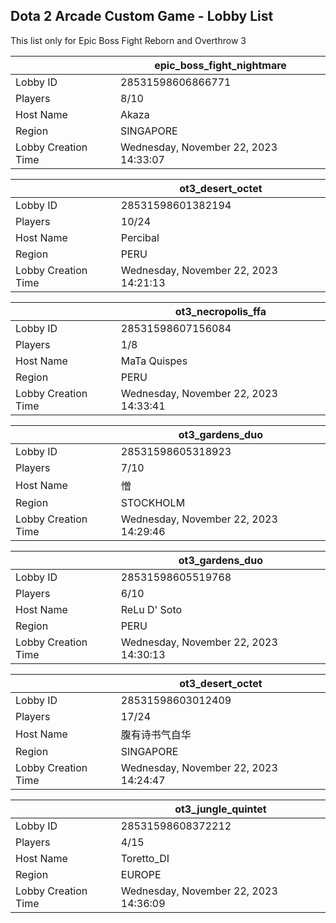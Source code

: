 ## Dota 2 Arcade Custom Game - Lobby List

This list only for Epic Boss Fight Reborn and Overthrow 3

|  | epic_boss_fight_nightmare |
| ------ | ------ |
| Lobby ID | 28531598606866771 |
| Players | 8/10 |
| Host Name | Akaza |
| Region | SINGAPORE |
| Lobby Creation Time | Wednesday, November 22, 2023 14:33:07 |


|  | ot3_desert_octet |
| ------ | ------ |
| Lobby ID | 28531598601382194 |
| Players | 10/24 |
| Host Name | Percibal |
| Region | PERU |
| Lobby Creation Time | Wednesday, November 22, 2023 14:21:13 |


|  | ot3_necropolis_ffa |
| ------ | ------ |
| Lobby ID | 28531598607156084 |
| Players | 1/8 |
| Host Name | MaTa Quispes |
| Region | PERU |
| Lobby Creation Time | Wednesday, November 22, 2023 14:33:41 |


|  | ot3_gardens_duo |
| ------ | ------ |
| Lobby ID | 28531598605318923 |
| Players | 7/10 |
| Host Name | 憎 |
| Region | STOCKHOLM |
| Lobby Creation Time | Wednesday, November 22, 2023 14:29:46 |


|  | ot3_gardens_duo |
| ------ | ------ |
| Lobby ID | 28531598605519768 |
| Players | 6/10 |
| Host Name | ReLu D' Soto |
| Region | PERU |
| Lobby Creation Time | Wednesday, November 22, 2023 14:30:13 |


|  | ot3_desert_octet |
| ------ | ------ |
| Lobby ID | 28531598603012409 |
| Players | 17/24 |
| Host Name | 腹有诗书气自华 |
| Region | SINGAPORE |
| Lobby Creation Time | Wednesday, November 22, 2023 14:24:47 |


|  | ot3_jungle_quintet |
| ------ | ------ |
| Lobby ID | 28531598608372212 |
| Players | 4/15 |
| Host Name | Toretto_DI |
| Region | EUROPE |
| Lobby Creation Time | Wednesday, November 22, 2023 14:36:09 |


